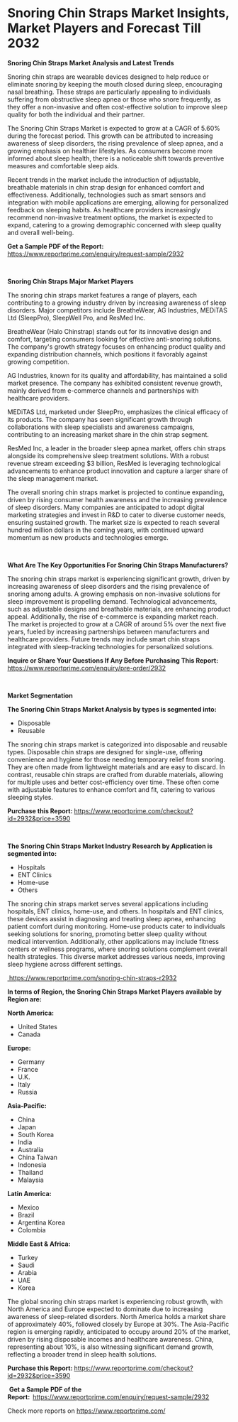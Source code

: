 <p><h1>Snoring Chin Straps Market Insights, Market Players and Forecast Till 2032</h1></p><p><strong>Snoring Chin Straps Market Analysis and Latest Trends</strong></p>
<p><p>Snoring chin straps are wearable devices designed to help reduce or eliminate snoring by keeping the mouth closed during sleep, encouraging nasal breathing. These straps are particularly appealing to individuals suffering from obstructive sleep apnea or those who snore frequently, as they offer a non-invasive and often cost-effective solution to improve sleep quality for both the individual and their partner.</p><p>The Snoring Chin Straps Market is expected to grow at a CAGR of 5.60% during the forecast period. This growth can be attributed to increasing awareness of sleep disorders, the rising prevalence of sleep apnea, and a growing emphasis on healthier lifestyles. As consumers become more informed about sleep health, there is a noticeable shift towards preventive measures and comfortable sleep aids.</p><p>Recent trends in the market include the introduction of adjustable, breathable materials in chin strap design for enhanced comfort and effectiveness. Additionally, technologies such as smart sensors and integration with mobile applications are emerging, allowing for personalized feedback on sleeping habits. As healthcare providers increasingly recommend non-invasive treatment options, the market is expected to expand, catering to a growing demographic concerned with sleep quality and overall well-being.</p></p>
<p><strong>Get a Sample PDF of the Report:&nbsp;</strong> <a href="https://www.reportprime.com/enquiry/request-sample/2932?utm_campaign=2931&utm_medium=2&utm_source=Github&utm_content=ia&utm_term=18032025&utm_id=snoring-chin-straps">https://www.reportprime.com/enquiry/request-sample/2932</a></p>
<p>&nbsp;</p>
<p><strong>Snoring Chin Straps Major Market Players</strong></p>
<p><p>The snoring chin straps market features a range of players, each contributing to a growing industry driven by increasing awareness of sleep disorders. Major competitors include BreatheWear, AG Industries, MEDiTAS Ltd (SleepPro), SleepWell Pro, and ResMed Inc. </p><p>BreatheWear (Halo Chinstrap) stands out for its innovative design and comfort, targeting consumers looking for effective anti-snoring solutions. The company's growth strategy focuses on enhancing product quality and expanding distribution channels, which positions it favorably against growing competition.</p><p>AG Industries, known for its quality and affordability, has maintained a solid market presence. The company has exhibited consistent revenue growth, mainly derived from e-commerce channels and partnerships with healthcare providers.</p><p>MEDiTAS Ltd, marketed under SleepPro, emphasizes the clinical efficacy of its products. The company has seen significant growth through collaborations with sleep specialists and awareness campaigns, contributing to an increasing market share in the chin strap segment. </p><p>ResMed Inc, a leader in the broader sleep apnea market, offers chin straps alongside its comprehensive sleep treatment solutions. With a robust revenue stream exceeding $3 billion, ResMed is leveraging technological advancements to enhance product innovation and capture a larger share of the sleep management market.</p><p>The overall snoring chin straps market is projected to continue expanding, driven by rising consumer health awareness and the increasing prevalence of sleep disorders. Many companies are anticipated to adopt digital marketing strategies and invest in R&D to cater to diverse customer needs, ensuring sustained growth. The market size is expected to reach several hundred million dollars in the coming years, with continued upward momentum as new products and technologies emerge.</p></p>
<p>&nbsp;</p>
<p><strong>What Are The Key Opportunities For Snoring Chin Straps Manufacturers?</strong></p>
<p><p>The snoring chin straps market is experiencing significant growth, driven by increasing awareness of sleep disorders and the rising prevalence of snoring among adults. A growing emphasis on non-invasive solutions for sleep improvement is propelling demand. Technological advancements, such as adjustable designs and breathable materials, are enhancing product appeal. Additionally, the rise of e-commerce is expanding market reach. The market is projected to grow at a CAGR of around 5% over the next five years, fueled by increasing partnerships between manufacturers and healthcare providers. Future trends may include smart chin straps integrated with sleep-tracking technologies for personalized solutions.</p></p>
<p><strong>Inquire or Share Your Questions If Any Before Purchasing This Report:</strong> <a href="https://www.reportprime.com/enquiry/pre-order/2932?utm_campaign=2931&utm_medium=2&utm_source=Github&utm_content=ia&utm_term=18032025&utm_id=snoring-chin-straps">https://www.reportprime.com/enquiry/pre-order/2932</a></p>
<p>&nbsp;</p>
<p><strong>Market Segmentation</strong></p>
<p><strong>The Snoring Chin Straps Market Analysis by types is segmented into:</strong></p>
<p><ul><li>Disposable</li><li>Reusable</li></ul></p>
<p><p>The snoring chin straps market is categorized into disposable and reusable types. Disposable chin straps are designed for single-use, offering convenience and hygiene for those needing temporary relief from snoring. They are often made from lightweight materials and are easy to discard. In contrast, reusable chin straps are crafted from durable materials, allowing for multiple uses and better cost-efficiency over time. These often come with adjustable features to enhance comfort and fit, catering to various sleeping styles.</p></p>
<p><strong>Purchase this Report:&nbsp;</strong><a href="https://www.reportprime.com/checkout?id=2932&price=3590&utm_campaign=2931&utm_medium=2&utm_source=Github&utm_content=ia&utm_term=18032025&utm_id=snoring-chin-straps">https://www.reportprime.com/checkout?id=2932&price=3590</a></p>
<p>&nbsp;</p>
<p><strong>The Snoring Chin Straps Market Industry Research by Application is segmented into:</strong></p>
<p><ul><li>Hospitals</li><li>ENT Clinics</li><li>Home-use</li><li>Others</li></ul></p>
<p><p>The snoring chin straps market serves several applications including hospitals, ENT clinics, home-use, and others. In hospitals and ENT clinics, these devices assist in diagnosing and treating sleep apnea, enhancing patient comfort during monitoring. Home-use products cater to individuals seeking solutions for snoring, promoting better sleep quality without medical intervention. Additionally, other applications may include fitness centers or wellness programs, where snoring solutions complement overall health strategies. This diverse market addresses various needs, improving sleep hygiene across different settings.</p></p>
<p><a href="https://www.reportprime.com/snoring-chin-straps-r2932?utm_campaign=2931&utm_medium=2&utm_source=Github&utm_content=ia&utm_term=18032025&utm_id=snoring-chin-straps">&nbsp;https://www.reportprime.com/snoring-chin-straps-r2932</a></p>
<p><strong>In terms of Region, the Snoring Chin Straps Market Players available by Region are:</strong></p>
<p>
    <p> <strong> North America: </strong>
        <ul>
            <li>United States</li>
            <li>Canada</li>
        </ul>
        </p> 
    <p> <strong> Europe: </strong>
        <ul>
            <li>Germany</li>
            <li>France</li>
            <li>U.K.</li>
            <li>Italy</li>
            <li>Russia</li>
        </ul>
        </p> 
    <p> <strong> Asia-Pacific: </strong>
        <ul>
            <li>China</li>
            <li>Japan</li>
            <li>South Korea</li>
            <li>India</li>
            <li>Australia</li>
            <li>China Taiwan</li>
            <li>Indonesia</li>
            <li>Thailand</li>
            <li>Malaysia</li>
        </ul>
        </p> 
    <p> <strong> Latin America: </strong>
        <ul>
            <li>Mexico</li>
            <li>Brazil</li>
            <li>Argentina Korea</li>
            <li>Colombia</li>
        </ul>
        </p> 
    <p> <strong> Middle East & Africa: </strong>
        <ul>
            <li>Turkey</li>
            <li>Saudi</li>
            <li>Arabia</li>
            <li>UAE</li>
            <li>Korea</li>
        </ul>
    </p>
    </p>
<p><p>The global snoring chin straps market is experiencing robust growth, with North America and Europe expected to dominate due to increasing awareness of sleep-related disorders. North America holds a market share of approximately 40%, followed closely by Europe at 30%. The Asia-Pacific region is emerging rapidly, anticipated to occupy around 20% of the market, driven by rising disposable incomes and healthcare awareness. China, representing about 10%, is also witnessing significant demand growth, reflecting a broader trend in sleep health solutions.</p></p>
<p><strong>Purchase this Report: </strong><a href="https://www.reportprime.com/checkout?id=2932&price=3590&utm_campaign=2931&utm_medium=2&utm_source=Github&utm_content=ia&utm_term=18032025&utm_id=snoring-chin-straps">https://www.reportprime.com/checkout?id=2932&price=3590</a></p>
<p>&nbsp;<strong>Get a Sample PDF of the Report:&nbsp;&nbsp;</strong><a href="https://www.reportprime.com/enquiry/request-sample/2932?utm_campaign=2931&utm_medium=2&utm_source=Github&utm_content=ia&utm_term=18032025&utm_id=snoring-chin-straps">https://www.reportprime.com/enquiry/request-sample/2932</a></p>
<p><strong></strong></p>
<p>Check more reports on <a href="https://www.reportprime.com/?utm_campaign=2931&utm_medium=2&utm_source=Github&utm_content=ia&utm_term=18032025&utm_id=snoring-chin-straps">https://www.reportprime.com/</a></p>